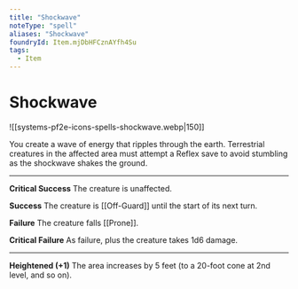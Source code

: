 ```yaml
---
title: "Shockwave"
noteType: "spell"
aliases: "Shockwave"
foundryId: Item.mjDbHFCznAYfh4Su
tags:
  - Item
---
```


# Shockwave
![[systems-pf2e-icons-spells-shockwave.webp|150]]

You create a wave of energy that ripples through the earth. Terrestrial creatures in the affected area must attempt a Reflex save to avoid stumbling as the shockwave shakes the ground.

* * *

**Critical Success** The creature is unaffected.

**Success** The creature is [[Off-Guard]] until the start of its next turn.

**Failure** The creature falls [[Prone]].

**Critical Failure** As failure, plus the creature takes 1d6 damage.

* * *

**Heightened (+1)** The area increases by 5 feet (to a 20-foot cone at 2nd level, and so on).
